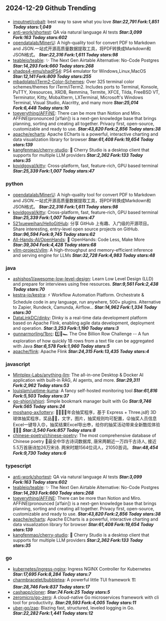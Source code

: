 ## 2024-12-29 Github Trending

### 
* [imputnet/cobalt](https://github.com/imputnet/cobalt): best way to save what you love ***Star:22,791 Fork:1,851 Today stars:1,049***
* [anti-work/shortest](https://github.com/anti-work/shortest): QA via natural language AI tests ***Star:3,099 Fork:163 Today stars:602***
* [opendatalab/MinerU](https://github.com/opendatalab/MinerU): A high-quality tool for convert PDF to Markdown and JSON.一站式开源高质量数据提取工具，将PDF转换成Markdown和JSON格式。 ***Star:22,316 Fork:1,611 Today stars:98***
* [teableio/teable](https://github.com/teableio/teable): ✨ The Next Gen Airtable Alternative: No-Code Postgres ***Star:14,293 Fork:660 Today stars:268***
* [shadps4-emu/shadPS4](https://github.com/shadps4-emu/shadPS4): PS4 emulator for Windows,Linux,MacOS ***Star:12,141 Fork:809 Today stars:255***
* [mbadolato/iTerm2-Color-Schemes](https://github.com/mbadolato/iTerm2-Color-Schemes): Over 325 terminal color schemes/themes for iTerm/iTerm2. Includes ports to Terminal, Konsole, PuTTY, Xresources, XRDB, Remmina, Termite, XFCE, Tilda, FreeBSD VT, Terminator, Kitty, MobaXterm, LXTerminal, Microsoft's Windows Terminal, Visual Studio, Alacritty, and many more ***Star:25,014 Fork:6,448 Today stars:10***
* [toeverything/AFFiNE](https://github.com/toeverything/AFFiNE): There can be more than Notion and Miro. AFFiNE(pronounced [ə‘fain]) is a next-gen knowledge base that brings planning, sorting and creating all together. Privacy first, open-source, customizable and ready to use. ***Star:43,820 Fork:2,856 Today stars:38***
* [apache/echarts](https://github.com/apache/echarts): Apache ECharts is a powerful, interactive charting and data visualization library for browser ***Star:61,408 Fork:19,654 Today stars:139***
* [kangfenmao/cherry-studio](https://github.com/kangfenmao/cherry-studio): 🍒 Cherry Studio is a desktop client that supports for multiple LLM providers ***Star:2,362 Fork:133 Today stars:35***
* [kovidgoyal/kitty](https://github.com/kovidgoyal/kitty): Cross-platform, fast, feature-rich, GPU based terminal ***Star:25,339 Fork:1,007 Today stars:47***

### python
* [opendatalab/MinerU](https://github.com/opendatalab/MinerU): A high-quality tool for convert PDF to Markdown and JSON.一站式开源高质量数据提取工具，将PDF转换成Markdown和JSON格式。 ***Star:22,316 Fork:1,611 Today stars:98***
* [kovidgoyal/kitty](https://github.com/kovidgoyal/kitty): Cross-platform, fast, feature-rich, GPU based terminal ***Star:25,339 Fork:1,007 Today stars:47***
* [521xueweihan/HelloGitHub](https://github.com/521xueweihan/HelloGitHub): 分享 GitHub 上有趣、入门级的开源项目。Share interesting, entry-level open source projects on GitHub. ***Star:96,594 Fork:9,745 Today stars:62***
* [All-Hands-AI/OpenHands](https://github.com/All-Hands-AI/OpenHands): 🙌 OpenHands: Code Less, Make More ***Star:39,304 Fork:4,428 Today stars:68***
* [vllm-project/vllm](https://github.com/vllm-project/vllm): A high-throughput and memory-efficient inference and serving engine for LLMs ***Star:32,728 Fork:4,983 Today stars:48***

### java
* [ashishps1/awesome-low-level-design](https://github.com/ashishps1/awesome-low-level-design): Learn Low Level Design (LLD) and prepare for interviews using free resources. ***Star:9,561 Fork:2,438 Today stars:70***
* [kestra-io/kestra](https://github.com/kestra-io/kestra): ⚡ Workflow Automation Platform. Orchestrate & Schedule code in any language, run anywhere, 500+ plugins. Alternative to Zapier, Rundeck, Camunda, Airflow... ***Star:14,962 Fork:1,334 Today stars:30***
* [DataLinkDC/dinky](https://github.com/DataLinkDC/dinky): Dinky is a real-time data development platform based on Apache Flink, enabling agile data development, deployment and operation. ***Star:3,253 Fork:1,190 Today stars:3***
* [gunnarmorling/1brc](https://github.com/gunnarmorling/1brc): 1️⃣🐝🏎️ The One Billion Row Challenge -- A fun exploration of how quickly 1B rows from a text file can be aggregated with Java ***Star:6,578 Fork:1,960 Today stars:5***
* [apache/flink](https://github.com/apache/flink): Apache Flink ***Star:24,315 Fork:13,435 Today stars:4***

### javascript
* [Mintplex-Labs/anything-llm](https://github.com/Mintplex-Labs/anything-llm): The all-in-one Desktop & Docker AI application with built-in RAG, AI agents, and more. ***Star:29,311 Fork:2,962 Today stars:53***
* [louislam/uptime-kuma](https://github.com/louislam/uptime-kuma): A fancy self-hosted monitoring tool ***Star:61,816 Fork:5,503 Today stars:37***
* [go-shiori/shiori](https://github.com/go-shiori/shiori): Simple bookmark manager built with Go ***Star:9,746 Fork:565 Today stars:24***
* [moshang-ax/lottery](https://github.com/moshang-ax/lottery): 🎉🌟✨🎈年会抽奖程序，基于 Express + Three.js的 3D 球体抽奖程序，奖品🧧🎁，文字，图片，抽奖规则均可配置，😜抽奖人员信息Excel一键导入😍，抽奖结果Excel导出😎，给你的抽奖活动带来全新酷炫体验🚀🚀🚀 ***Star:3,540 Fork:857 Today stars:8***
* [chinese-poetry/chinese-poetry](https://github.com/chinese-poetry/chinese-poetry): The most comprehensive database of Chinese poetry 🧶最全中华古诗词数据库, 唐宋两朝近一万四千古诗人, 接近5.5万首唐诗加26万宋诗. 两宋时期1564位词人，21050首词。 ***Star:48,454 Fork:9,730 Today stars:6***

### typescript
* [anti-work/shortest](https://github.com/anti-work/shortest): QA via natural language AI tests ***Star:3,099 Fork:163 Today stars:602***
* [teableio/teable](https://github.com/teableio/teable): ✨ The Next Gen Airtable Alternative: No-Code Postgres ***Star:14,293 Fork:660 Today stars:268***
* [toeverything/AFFiNE](https://github.com/toeverything/AFFiNE): There can be more than Notion and Miro. AFFiNE(pronounced [ə‘fain]) is a next-gen knowledge base that brings planning, sorting and creating all together. Privacy first, open-source, customizable and ready to use. ***Star:43,820 Fork:2,856 Today stars:38***
* [apache/echarts](https://github.com/apache/echarts): Apache ECharts is a powerful, interactive charting and data visualization library for browser ***Star:61,408 Fork:19,654 Today stars:139***
* [kangfenmao/cherry-studio](https://github.com/kangfenmao/cherry-studio): 🍒 Cherry Studio is a desktop client that supports for multiple LLM providers ***Star:2,362 Fork:133 Today stars:35***

### go
* [kubernetes/ingress-nginx](https://github.com/kubernetes/ingress-nginx): Ingress NGINX Controller for Kubernetes ***Star:17,695 Fork:8,284 Today stars:7***
* [charmbracelet/bubbletea](https://github.com/charmbracelet/bubbletea): A powerful little TUI framework 🏗 ***Star:28,746 Fork:837 Today stars:17***
* [cashapp/cloner](https://github.com/cashapp/cloner):  ***Star:74 Fork:25 Today stars:5***
* [zeromicro/go-zero](https://github.com/zeromicro/go-zero): A cloud-native Go microservices framework with cli tool for productivity. ***Star:29,593 Fork:4,005 Today stars:11***
* [uber-go/zap](https://github.com/uber-go/zap): Blazing fast, structured, leveled logging in Go. ***Star:22,282 Fork:1,441 Today stars:12***
